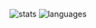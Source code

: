 ![stats](https://github-readme-stats.vercel.app/api?username=janzd&count_private=true)
![languages](https://github-readme-stats.vercel.app/api/top-langs/?username=janzd)

<!--### Hi there 👋 -->

<!--
**janzd/janzd** is a ✨ _special_ ✨ repository because its `README.md` (this file) appears on your GitHub profile.

Here are some ideas to get you started:

- 🔭 I’m currently working on ...
- 🌱 I’m currently learning ...
- 👯 I’m looking to collaborate on ...
- 🤔 I’m looking for help with ...
- 💬 Ask me about ...
- 📫 How to reach me: ...
-->
